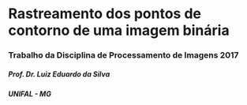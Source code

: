 # Rastreamento dos pontos de contorno de uma imagem binária
### Trabalho da Disciplina de Processamento de Imagens 2017
##### Prof. Dr. Luiz Eduardo da Silva
##### UNIFAL - MG
